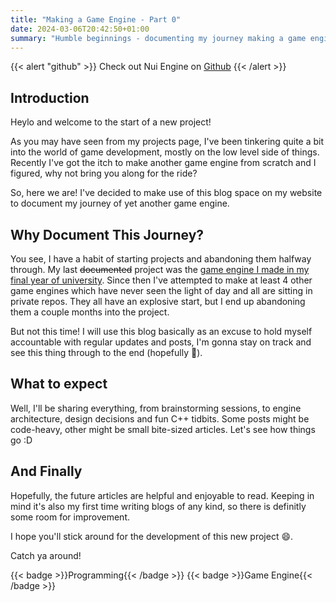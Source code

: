 ```yaml
---
title: "Making a Game Engine - Part 0"
date: 2024-03-06T20:42:50+01:00
summary: "Humble beginnings - documenting my journey making a game engine"
---
```


{{< alert "github" >}}
Check out Nui Engine on [Github](https://github.com/ArnavMehta3000/NuiEngine.git)
{{< /alert >}}

## Introduction

Heylo and welcome to the start of a new project!

As you may have seen from my projects page, I've been tinkering quite a bit into the world of game development, mostly on the low level side of things. Recently I've got the itch to make another game engine from scratch and I figured, why not bring you along for the ride?

So, here we are! I've decided to make use of this blog space on my website to document my journey of yet another game engine.

## Why Document This Journey?

You see, I have a habit of starting projects and abandoning them halfway through. My last ~~documented~~ project was the [game engine I made in my final year of university](https://arnavmehta3000.github.io/projects/proximityengine/). Since then I've attempted to make at least 4 other game engines which have never seen the light of day and all are sitting in private repos. They all have an explosive start, but I end up abandoning them a couple months into the project.

But not this time! I will use this blog basically as an excuse to hold myself accountable with regular updates and posts, I'm gonna stay on track and see this thing through to the end (hopefully 🤞).

## What to expect

Well, I'll be sharing everything, from brainstorming sessions, to engine architecture, design decisions and fun C++ tidbits. Some posts might be code-heavy, other might be small bite-sized articles. Let's see how things go :D

## And Finally

Hopefully, the future articles are helpful and enjoyable to read. Keeping in mind it's also my first time writing blogs of any kind, so there is definitly some room for improvement.

I hope you'll stick around for the development of this new project 😄.

Catch ya around!

<div style="display: flex; flex-wrap: wrap; gap: 10px;">
  {{< badge >}}Programming{{< /badge >}}
  {{< badge >}}Game Engine{{< /badge >}}
</div>
